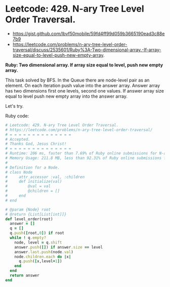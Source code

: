 # Leetcode: 429. N-ary Tree Level Order Traversal.

- https://gist.github.com/lbvf50mobile/59fd4ff99d059b3665190ead3c88e7b9
- https://leetcode.com/problems/n-ary-tree-level-order-traversal/discuss/2535601/Ruby%3A-Two-dimensional-array.-If-array-size-equal-to-level-push-new-empty-array.

**Ruby: Two dimensional array. If array size equal to level, push new empty array.**

This task solved by BFS. In the Queue there are node-level pair as an element. On each iteration push value into the answer array. Answer array has two dimensions first one levels, second one values. If answer array size equal to level push new empty array into the answer array.

Let's try.

Ruby code:
```Ruby
# Leetcode: 429. N-ary Tree Level Order Traversal.
# https://leetcode.com/problems/n-ary-tree-level-order-traversal/
# = = = = = = = = = = = = = =
# Accepted.
# Thanks God, Jesus Christ!
# = = = = = = = = = = = = = =
# Runtime: 206 ms, faster than 7.69% of Ruby online submissions for N-ary Tree Level Order Traversal.
# Memory Usage: 211.8 MB, less than 92.31% of Ruby online submissions for N-ary Tree Level Order Traversal.
#
# Definition for a Node.
# class Node
#     attr_accessor :val, :children
#     def initialize(val)
#         @val = val
#         @children = []
#     end
# end

# @param {Node} root
# @return {List[List[int]]}
def level_order(root)
  answer = []
  q = []
  q.push([root,0]) if root
  while ! q.empty?
    node, level = q.shift
    answer.push([]) if answer.size == level 
    answer.last.push(node.val)
    node.children.each do |x|
      q.push([x,level+1])
    end
  end
  return answer
end
```
